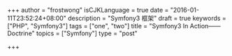 +++
author = "frostwong"
isCJKLanguage = true
date = "2016-01-11T23:52:24+08:00"
description = "Symfony3 框架"
draft = true
keywords = ["PHP", "Symfony3"]
tags = ["one", "two"]
title = "Symfony3 In Action——Doctrine"
topics = ["Symfony"]
type = "post"

+++

